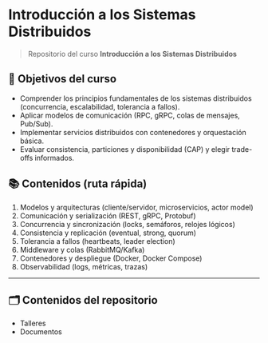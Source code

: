 # Introducción a los Sistemas Distribuidos

> Repositorio del curso **Introducción a los Sistemas Distribuidos**

## 🎯 Objetivos del curso
- Comprender los principios fundamentales de los sistemas distribuidos (concurrencia, escalabilidad, tolerancia a fallos).
- Aplicar modelos de comunicación (RPC, gRPC, colas de mensajes, Pub/Sub).
- Implementar servicios distribuidos con contenedores y orquestación básica.
- Evaluar consistencia, particiones y disponibilidad (CAP) y elegir trade-offs informados.

## 📚 Contenidos (ruta rápida)
1. Modelos y arquitecturas (cliente/servidor, microservicios, actor model)
2. Comunicación y serialización (REST, gRPC, Protobuf)
3. Concurrencia y sincronización (locks, semáforos, relojes lógicos)
4. Consistencia y replicación (eventual, strong, quorum)
5. Tolerancia a fallos (heartbeats, leader election)
6. Middleware y colas (RabbitMQ/Kafka)
7. Contenedores y despliegue (Docker, Docker Compose)
8. Observabilidad (logs, métricas, trazas)

---

## 🗂️ Contenidos del repositorio

- Talleres
- Documentos
